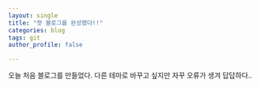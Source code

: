 ```yaml
---
layout: single
title: "첫 블로그를 완성했다!!"
categories: blog
tags: git
author_profile: false

---
```


오늘 처음 블로그를 만들었다.
다른 테마로 바꾸고 싶지만 자꾸 오류가 생겨 답답하다..
